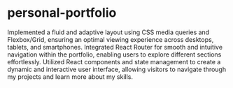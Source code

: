# personal-portfolio
Implemented a fluid and adaptive layout using CSS media queries and Flexbox/Grid, ensuring an optimal viewing experience across desktops, tablets, and smartphones.
Integrated React Router for smooth and intuitive navigation within the portfolio, enabling users to explore different sections effortlessly.
Utilized React components and state management to create a dynamic and interactive user interface, allowing visitors to navigate through my projects and learn more about my skills.

